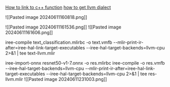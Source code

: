 [How to link to c++ function](https://discourse.llvm.org/t/mlir-how-do-i-link-an-external-c-function-for-an-operation-in-an-mlir-file/1821/2)
[how to get llvm dialect](https://github.com/iree-org/iree/issues/7758)

![[Pasted image 20240611160818.png]]

![[Pasted image 20240611161536.png]]
![[Pasted image 20240611161606.png]]

iree-compile text_classification.mlirbc -o text.vmfb --mlir-print-ir-after=iree-hal-link-target-executables --iree-hal-target-backends=llvm-cpu 2>&1 | tee text-llvm.mlir

iree-import-onnx resnet50-v1-7.onnx -o res.mlirbc
iree-compile -o res.vmfb --iree-hal-target-backends=llvm-cpu --mlir-print-ir-after=iree-hal-link-target-executables --iree-hal-target-backends=llvm-cpu 2>&1 | tee res-llvm.mlir
![[Pasted image 20240611231003.png]]